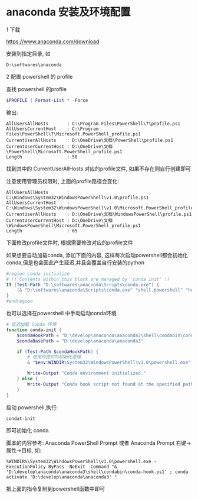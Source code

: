 # anaconda 安装及环境配置



1 下载

https://www.anaconda.com/download

安装到指定目录, 如

```
D:\softwares\anaconda
```



2 配置 powershell 的 profile

查找 powershell 的profile

```powershell
$PROFILE | Format-List * -Force
```

输出:

```
AllUsersAllHosts       : C:\Program Files\PowerShell\7\profile.ps1
AllUsersCurrentHost    : C:\Program Files\PowerShell\7\Microsoft.PowerShell_profile.ps1
CurrentUserAllHosts    : D:\OneDrive\文档\PowerShell\profile.ps1
CurrentUserCurrentHost : D:\OneDrive\文档\PowerShell\Microsoft.PowerShell_profile.ps1
Length                 : 58
```

找到其中的 CurrentUserAllHosts 对应的profile文件, 如果不存在则自行创建即可



注意使用管理员权限时, 上面的profile路径会变化:

```
AllUsersAllHosts       : C:\Windows\System32\WindowsPowerShell\v1.0\profile.ps1
AllUsersCurrentHost    : C:\Windows\System32\WindowsPowerShell\v1.0\Microsoft.PowerShell_profile.ps1
CurrentUserAllHosts    : D:\OneDrive\文档\WindowsPowerShell\profile.ps1
CurrentUserCurrentHost : D:\OneDrive\文档\WindowsPowerShell\Microsoft.PowerShell_profile.ps1
Length                 : 65
```

下面修改profile文件时, 根据需要修改对应的profile文件



如果想要自动加载conda, 添加下面的内容, 这样每次启动powershell都会初始化conda,但是也会因此产生延迟,并且会覆盖自行安装的python

```powershell
#region conda initialize
# !! Contents within this block are managed by 'conda init' !!
If (Test-Path "D:\softwares\anaconda\Scripts\conda.exe") {
    (& "D:\softwares\anaconda\Scripts\conda.exe" "shell.powershell" "hook") | Out-String | ?{$_} | Invoke-Expression
}
#endregion
```



也可以选择在powershell 中手动启动conda环境

```powershell
# 延迟加载 Conda 环境
function conda-init {
    $condaHookPath = "D:\develop\anaconda\anaconda3\shell\condabin\conda-hook.ps1"
    $condaBasePath = "D:\develop\anaconda\anaconda3"

    if (Test-Path $condaHookPath) {
        # 使用你提供的初始化逻辑
        & "$env:WINDIR\System32\WindowsPowerShell\v1.0\powershell.exe" -ExecutionPolicy ByPass -NoExit -Command "& '$condaHookPath'; conda activate '$condaBasePath'"

        Write-Output "Conda environment initialized."
    } else {
        Write-Output "Conda hook script not found at the specified path."
    }
}
```

启动 powershell,执行:

```
condat-init
```

即可初始化 conda.



脚本的内容参考:
Anaconda PowerShell Prompt 或者 Anaconda Prompt 右键->属性->目标, 如:

```
%WINDIR%\System32\WindowsPowerShell\v1.0\powershell.exe -ExecutionPolicy ByPass -NoExit -Command "& 'D:\develop\anaconda\anaconda3\shell\condabin\conda-hook.ps1' ; conda activate 'D:\develop\anaconda\anaconda3' "
```

把上面的指令复制到powershell函数中即可

